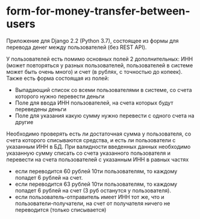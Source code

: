 # form-for-money-transfer-between-users

Приложение для Django 2.2 (Python 3.7), состоящее из формы для перевода денег между пользователей (без REST API).

У пользователей есть помимо основных полей 2 дополнительных: ИНН (может повторяться у разных пользователей, пользователей в системе может быть очень много) и счет (в рублях, с точностью до копеек). Также есть форма состоящая из полей:

- Выпадающий список со всеми пользователями в системе, со счета которого нужно перевести деньги
- Поле для ввода ИНН пользователей, на счета которых будут переведены деньги
- Поле для указания какую сумму нужно перевести с одного счета на другие

Необходимо проверять есть ли достаточная сумма у пользователя, со счета которого списываются средства, и есть ли пользователи с указанным ИНН в БД. При валидности введенных данных необходимо указанную сумму списать со счета указанного пользователя и перевести на счета пользователей с указанным ИНН в равных частях

- если переводится 60 рублей 10ти пользователям, то каждому попадет 6 рублей на счет.
- если переводится 63 рублей 10ти пользователям, то каждому попадет 6 рублей на счет (3 руб останутся у пользователя).
- если пользователь-отправитель имеет ИНН тот же, что и пользователи-получатели, на счет от получателя ничего не переводится (только списывается)

